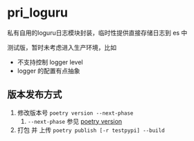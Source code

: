 # pri_loguru

私有自用的loguru日志模块封装，临时性提供直接存储日志到 es 中

测试版，暂时未考虑进入生产环境，比如
- 不支持控制 logger level
- logger 的配置有点抽象

## 版本发布方式
1. 修改版本号 `poetry version --next-phase`
   1. `--next-phase` 参见 [poetry version](https://python-poetry.org/docs/cli/#version)
2. 打包 并 上传 `poetry publish [-r testpypi] --build`
